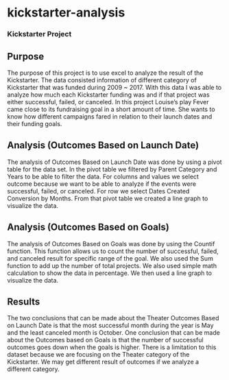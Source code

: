 # kickstarter-analysis
### Kickstarter Project

## Purpose

The purpose of this project is to use excel to analyze the result of the Kickstarter. The data consisted information of different category of Kickstarter that was funded during 2009 ~ 2017. With this data I was able to analyze how much each Kickstarter funding was and if that project was either successful, failed, or canceled. In this project Louise’s play Fever came close to its fundraising goal in a short amount of time. She wants to know how different campaigns fared in relation to their launch dates and their funding goals. 

## Analysis (Outcomes Based on Launch Date)

The analysis of Outcomes Based on Launch Date was done by using a pivot table for the data set. In the pivot table we filtered by Parent Category and Years to be able to filter the data. For columns and values we select outcome because we want to be able to analyze if the events were successful, failed, or canceled. For row we select Dates Created Conversion by Months. From that pivot table we created a line graph to visualize the data. 

## Analysis (Outcomes Based on Goals)

The analysis of Outcomes Based on Goals was done by using the Countif function. This function allows us to count the number of successful, failed, and canceled result for specific range of the goal. We also used the Sum function to add up the number of total projects. We also used simple math calculation to show the data in percentage. We then used a line graph to visualize the data. 

## Results 

The two conclusions that can be made about the Theater Outcomes Based on Launch Date is that the most successful month during the year is May and the least canceled month is October. One conclusion that can be made about the Outcomes based on Goals is that the number of successful outcomes goes down when the goals is higher. There is a limitation to this dataset because we are focusing on the Theater category of the Kickstarter. We may get different result of outcomes if we analyze a different category.  

